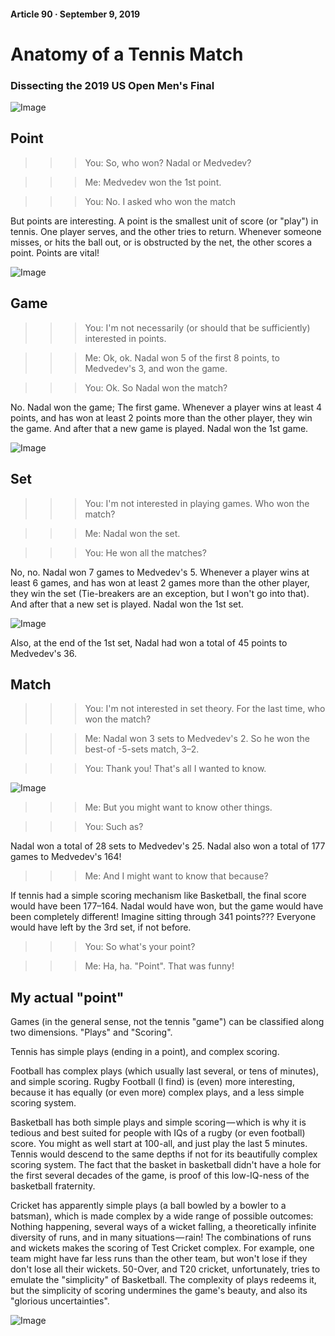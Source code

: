 #### Article 90 · September 9, 2019

# Anatomy of a Tennis Match

### Dissecting the 2019 US Open Men's Final

![Image](https://cdn-images-1.medium.com/max/800/1*6nEKEpDgd4fJd6bbMm95kQ.jpeg)

## Point

>>> You: So, who won? Nadal or Medvedev?

>>> Me: Medvedev won the 1st point.

>>> You: No. I asked who won the match

But points are interesting. A point is the smallest unit of score (or "play") in tennis. One player serves, and the other tries to return. Whenever someone misses, or hits the ball out, or is obstructed by the net, the other scores a point. Points are vital!

![Image](https://cdn-images-1.medium.com/max/800/1*T_ohvJvgi9FlKirm5GIj6g.png)

## Game

>>> You: I'm not necessarily (or should that be sufficiently) interested in points.

>>> Me: Ok, ok. Nadal won 5 of the first 8 points, to Medvedev's 3, and won the game.

>>> You: Ok. So Nadal won the match?

No. Nadal won the game; The first game. Whenever a player wins at least 4 points, and has won at least 2 points more than the other player, they win the game. And after that a new game is played. Nadal won the 1st game.

![Image](https://cdn-images-1.medium.com/max/800/1*SOAIGdBUwMOeDcAjRRLiBQ.png)

## Set

>>> You: I'm not interested in playing games. Who won the match?

>>> Me: Nadal won the set.

>>> You: He won all the matches?

No, no. Nadal won 7 games to Medvedev's 5. Whenever a player wins at least 6 games, and has won at least 2 games more than the other player, they win the set (Tie-breakers are an exception, but I won't go into that). And after that a new set is played. Nadal won the 1st set.

![Image](https://cdn-images-1.medium.com/max/800/1*DViqmD798Jox11YXW0reZg.png)

Also, at the end of the 1st set, Nadal had won a total of 45 points to Medvedev's 36.

## Match

>>> You: I'm not interested in set theory. For the last time, who won the match?

>>> Me: Nadal won 3 sets to Medvedev's 2. So he won the best-of -5-sets match, 3–2.

>>> You: Thank you! That's all I wanted to know.

![Image](https://cdn-images-1.medium.com/max/800/1*AObDU14MTrE-ehMjtdNb9g.png)

>>> Me: But you might want to know other things.

>>> You: Such as?

Nadal won a total of 28 sets to Medvedev's 25. Nadal also won a total of 177 games to Medvedev's 164!

>>> Me: And I might want to know that because?

If tennis had a simple scoring mechanism like Basketball, the final score would have been 177–164. Nadal would have won, but the game would have been completely different! Imagine sitting through 341 points??? Everyone would have left by the 3rd set, if not before.

>>> You: So what's your point?

>>> Me: Ha, ha. "Point". That was funny!

## My actual "point"

Games (in the general sense, not the tennis "game") can be classified along two dimensions. "Plays" and "Scoring".

Tennis has simple plays (ending in a point), and complex scoring.

Football has complex plays (which usually last several, or tens of minutes), and simple scoring. Rugby Football (I find) is (even) more interesting, because it has equally (or even more) complex plays, and a less simple scoring system.

Basketball has both simple plays and simple scoring — which is why it is tedious and best suited for people with IQs of a rugby (or even football) score. You might as well start at 100-all, and just play the last 5 minutes. Tennis would descend to the same depths if not for its beautifully complex scoring system. The fact that the basket in basketball didn't have a hole for the first several decades of the game, is proof of this low-IQ-ness of the basketball fraternity.

Cricket has apparently simple plays (a ball bowled by a bowler to a batsman), which is made complex by a wide range of possible outcomes: Nothing happening, several ways of a wicket falling, a theoretically infinite diversity of runs, and in many situations — rain! The combinations of runs and wickets makes the scoring of Test Cricket complex. For example, one team might have far less runs than the other team, but won't lose if they don't lose all their wickets. 50-Over, and T20 cricket, unfortunately, tries to emulate the "simplicity" of Basketball. The complexity of plays redeems it, but the simplicity of scoring undermines the game's beauty, and also its "glorious uncertainties".

![Image](https://cdn-images-1.medium.com/max/800/1*7ui4FJxA9XwIBPfe28KbFw.png)